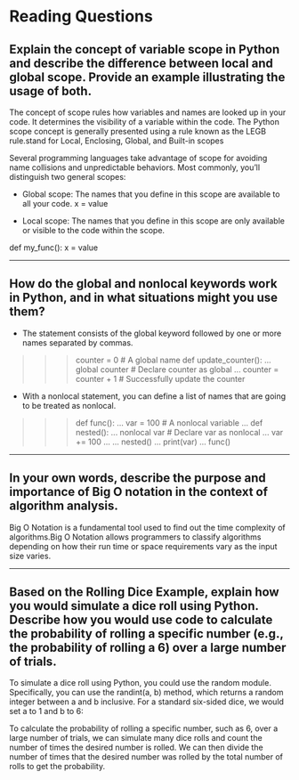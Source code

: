 # Reading Questions

## Explain the concept of variable scope in Python and describe the difference between local and global scope. Provide an example illustrating the usage of both.


The concept of scope rules how variables and names are looked up in your code. It determines the visibility of a variable within the code.
The Python scope concept is generally presented using a rule known as the LEGB rule.stand for Local, Enclosing, Global, and Built-in scopes 

Several programming languages take advantage of scope for avoiding name collisions and unpredictable behaviors. Most commonly, you’ll distinguish two general scopes:

- Global scope: The names that you define in this scope are available to all your code.
x = value


- Local scope: The names that you define in this scope are only available or visible to the code within the scope.

def my_func():
   x = value


---

## How do the global and nonlocal keywords work in Python, and in what situations might you use them?
- The statement consists of the global keyword followed by one or more names separated by commas.
>>> counter = 0  # A global name
>>> def update_counter():
...     global counter  # Declare counter as global
...     counter = counter + 1  # Successfully update the counter

- With a nonlocal statement, you can define a list of names that are going to be treated as nonlocal.
>>> def func():
...     var = 100  # A nonlocal variable
...     def nested():
...         nonlocal var  # Declare var as nonlocal
...         var += 100
...
...     nested()
...     print(var)
...
>>> func()

---

## In your own words, describe the purpose and importance of Big O notation in the context of algorithm analysis.

Big O Notation is a fundamental tool used to find out the time complexity of algorithms.Big O Notation allows programmers to classify algorithms depending on how their run time or space requirements vary as the input size varies.

---

## Based on the Rolling Dice Example, explain how you would simulate a dice roll using Python. Describe how you would use code to calculate the probability of rolling a specific number (e.g., the probability of rolling a 6) over a large number of trials.

To simulate a dice roll using Python, you could use the random module. Specifically, you can use the randint(a, b) method, which returns a random integer between a and b inclusive. For a standard six-sided dice, we would set a to 1 and b to 6:

To calculate the probability of rolling a specific number, such as 6, over a large number of trials, we can simulate many dice rolls and count the number of times the desired number is rolled. We can then divide the number of times that the desired number was rolled by the total number of rolls to get the probability.
